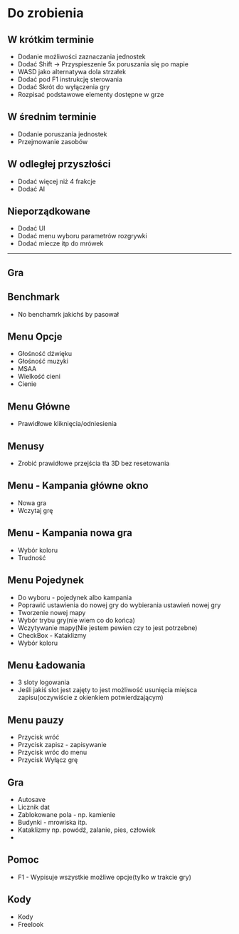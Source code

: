 # Do zrobienia

## W krótkim terminie
- Dodanie możliwości zaznaczania jednostek
- Dodać Shift -> Przyspieszenie 5x poruszania się po mapie
- WASD jako alternatywa dola strzałek
- Dodać pod F1 instrukcję sterowania
- Dodać Skrót do wyłączenia gry
- Rozpisać podstawowe elementy dostępne w grze

## W średnim terminie
- Dodanie poruszania jednostek
- Przejmowanie zasobów 




## W odległej przyszłości
- Dodać więcej niż 4 frakcje
- Dodać AI


## Nieporządkowane
- Dodać UI
- Dodać menu wyboru parametrów rozgrywki
- Dodać miecze itp do mrówek


------------------------------------------------------

## Gra


## Benchmark
- No benchamrk jakichś by pasował

## Menu Opcje
- Głośność dźwięku
- Głośność muzyki
- MSAA
- Wielkość cieni
- Cienie



## Menu Główne
- Prawidłowe kliknięcia/odniesienia

## Menusy
- Zrobić prawidłowe przejścia tła 3D bez resetowania

## Menu - Kampania główne okno
- Nowa gra
- Wczytaj grę


## Menu - Kampania nowa gra
- Wybór koloru
- Trudność


## Menu Pojedynek
- Do wyboru - pojedynek albo kampania
- Poprawić ustawienia do nowej gry do wybierania ustawień nowej gry
- Tworzenie nowej mapy
- Wybór trybu gry(nie wiem co do końca)
- Wczytywanie mapy(Nie jestem pewien czy to jest potrzebne)
- CheckBox - Kataklizmy
- Wybór koloru

## Menu Ładowania
- 3 sloty logowania
- Jeśli jakiś slot jest zajęty to jest możliwość usunięcia miejsca zapisu(oczywiście z okienkiem potwierdzającym)

## Menu pauzy
- Przycisk wróć
- Przycisk zapisz - zapisywanie
- Przycisk wróc do menu
- Przycisk Wyłącz grę

## Gra
- Autosave
- Licznik dat
- Zablokowane pola - np. kamienie
- Budynki - mrowiska itp.
- Kataklizmy np. powódź, zalanie, pies, człowiek
- 

## Pomoc
- F1 - Wypisuje wszystkie możliwe opcje(tylko w trakcie gry)


## Kody
- Kody
- Freelook

## 

